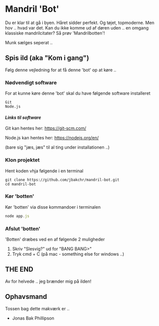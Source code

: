# Mandril 'Bot'

Du er klar til at gå i byen. Håret sidder perfekt. Og tøjet, topmoderne. Men hov .. hvad var det. Kan du ikke komme ud af døren uden .. en omgang klassiske mandrilcitater? Så prøv 'Mandrilbotten'!

Munk sælges seperat ..

## Spis ild (aka "Kom i gang")

Følg denne vejledning for at få denne 'bot' op at køre ..

### Nødvendigt software

For at kunne køre denne 'bot' skal du have følgende software installeret

```
Git
Node.js
```

#### _Links til software_

Git kan hentes her: https://git-scm.com/

Node.js kan hentes her: https://nodejs.org/en/

(bare sig "jæs, jæs" til al ting under installationen ..)

### Klon projektet

Hent koden vhja følgende i en terminal

```
git clone https://github.com/jbakchr/mandril-bot.git
cd mandril-bot
```

### Kør 'botten'

Kør 'botten' via disse kommandoer i terminalen

```javascript
node app.js
```

### Afslut 'botten'

'Botten' dræbes ved en af følgende 2 muligheder

1. Skriv "Slesvig?" ud for "BANG BANG>"
2. Tryk cmd + C (på mac - something else for windows ..)

## THE END

Av for helvede .. jeg brænder mig på ilden!

## Ophavsmand

Tossen bag dette makværk er ..

- Jonas Bak Phillipson
